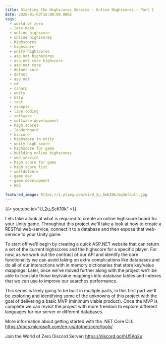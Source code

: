 ```yaml
---
title: Starting the Highscores Service - Online Highscores - Part 1
date: 2020-01-03T16:00:09.000Z
tags:
  - world of zero
  - lets make
  - online highscore
  - online highscores
  - highscores
  - highscore
  - unity highscores
  - asp.net highscores
  - asp.net core highscore
  - asp.net core
  - dotnet core
  - dotnet
  - asp.net
  - c#
  - csharp
  - unity
  - http
  - rest
  - example
  - live coding
  - software
  - software development
  - high scores
  - leaderboard
  - hiscore
  - highscore in unity
  - unity high score
  - highscore for game
  - building online highscores
  - web service
  - high score for game
  - high score list
  - worldofzero
  - game dev
  - game development
  - WoZ
  
featured_image: https://i.ytimg.com/vi/U_2u_SeK10k/mqdefault.jpg
---
```


{{< youtube id="U_2u_SeK10k" >}}

Lets take a look at what is required to create an online highscore board for your Unity game. Throughout this project we'll take a look at how to create a RESTful web-service, connect it to a database and then expose that web-service to your Unity game.

To start off we'll begin by creating a quick ASP.NET website that can return a set of the current highscores and the highscore for a specific player. For now, as we work out the contract of our API and identify the core functionality we can avoid taking on extra complications like databases and do all of our interactions with in memory dictionaries that store key/value mappings. Later, once we've moved further along with the project we'll be able to translate those key/value mappings into database tables and indexes that we can use to improve our searches performance.

This series is likely going to be built in multiple parts, in this first part we'll be exploring and identifying some of the unknowns of this project with the goal of delivering a basic MVP (minimum viable product). Once the MVP is complete we can revisit the project with more freedom to explore different languages for our server or different databases.

More information about getting started with the .NET Core CLI: https://docs.microsoft.com/en-us/dotnet/core/tools/

Join the World of Zero Discord Server: https://discord.gg/hU5Kq2u